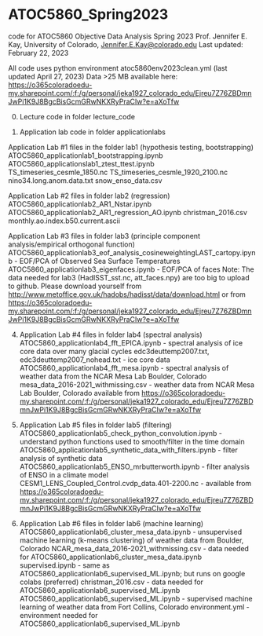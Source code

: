 # ATOC5860_Spring2023
code for ATOC5860 Objective Data Analysis Spring 2023
Prof. Jennifer E. Kay, University of Colorado, Jennifer.E.Kay@colorado.edu
Last updated: February 22, 2023

All code uses python environment atoc5860env2023clean.yml (last updated April 27, 2023)
Data >25 MB available here: 
https://o365coloradoedu-my.sharepoint.com/:f:/g/personal/jeka1927_colorado_edu/Ejreu7Z76ZBDmnJwPi1K9J8BgcBisGcmGRwNKXRyPraCIw?e=aXoTfw

0) Lecture code in folder lecture_code

1) Application lab code in folder applicationlabs

Application Lab #1 files in the folder lab1 (hypothesis testing, bootstrapping)
ATOC5860_applicationlab1_bootstrapping.ipynb
ATOC5860_applicationslab1_ztest_ttest.ipynb
TS_timeseries_cesmle_1850.nc
TS_timeseries_cesmle_1920_2100.nc
nino34.long.anom.data.txt
snow_enso_data.csv

Application Lab #2 files in folder lab2 (regression)
ATOC5860_applicationlab2_AR1_Nstar.ipynb
ATOC5860_applicationlab2_AR1_regression_AO.ipynb
christman_2016.csv
monthly.ao.index.b50.current.ascii

Application Lab #3 files in folder lab3 (principle component analysis/empirical orthogonal function)
ATOC5860_applicationlab3_eof_analysis_cosineweightingLAST_cartopy.ipynb - EOF/PCA of Observed Sea Surface Temperatures
ATOC5860_applicationlab3_eigenfaces.ipynb - EOF/PCA of faces
Note: The data needed for lab3 (HadISST_sst.nc, att_faces.npy) are too big to upload to github.
Please download yourself from http://www.metoffice.gov.uk/hadobs/hadisst/data/download.html
or from https://o365coloradoedu-my.sharepoint.com/:f:/g/personal/jeka1927_colorado_edu/Ejreu7Z76ZBDmnJwPi1K9J8BgcBisGcmGRwNKXRyPraCIw?e=aXoTfw

4) Application Lab #4 files in folder lab4 (spectral analysis)
ATOC5860_applicationlab4_fft_EPICA.ipynb - spectral analysis of ice core data over many glacial cycles
edc3deuttemp2007.txt, edc3deuttemp2007_nohead.txt - ice core data
ATOC5860_applicationlab4_fft_mesa.ipynb - spectral analysis of weather data from the NCAR Mesa Lab Boulder, Colorado
mesa_data_2016-2021_withmissing.csv - weather data from NCAR Mesa Lab Boulder, Colorado available from https://o365coloradoedu-my.sharepoint.com/:f:/g/personal/jeka1927_colorado_edu/Ejreu7Z76ZBDmnJwPi1K9J8BgcBisGcmGRwNKXRyPraCIw?e=aXoTfw

5) Application Lab #5 files in folder lab5 (filtering)
ATOC5860_applicationlab5_check_python_convolution.ipynb - understand python functions used to smooth/filter in the time domain
ATOC5860_applicationlab5_synthetic_data_with_filters.ipynb - filter analysis of synthetic data
ATOC5860_applicationlab5_ENSO_mrbutterworth.ipynb - filter analysis of ENSO in a climate model
CESM1_LENS_Coupled_Control.cvdp_data.401-2200.nc - available from https://o365coloradoedu-my.sharepoint.com/:f:/g/personal/jeka1927_colorado_edu/Ejreu7Z76ZBDmnJwPi1K9J8BgcBisGcmGRwNKXRyPraCIw?e=aXoTfw

6) Application Lab #6 files in folder lab6 (machine learning)
ATOC5860_applicationlab6_cluster_mesa_data.ipynb - unsupervised machine learning (k-means clustering) of weather data from Boulder, Colorado
NCAR_mesa_data_2016-2021_withmissing.csv - data needed for ATOC5860_applicationlab6_cluster_mesa_data.ipynb
supervised.ipynb - same as ATOC5860_applicationlab6_supervised_ML.ipynb; but runs on google colabs (preferred)
christman_2016.csv - data needed for ATOC5860_applicationlab6_supervised_ML.ipynb
ATOC5860_applicationlab6_supervised_ML.ipynb - supervised machine learning of weather data from Fort Collins, Colorado
environment.yml - environment needed for ATOC5860_applicationlab6_supervised_ML.ipynb
